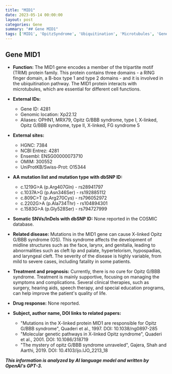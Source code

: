 ```yaml
---
title: "MID1"
date: 2023-05-14 00:00:00
layout: post
categories: Gene
summary: "## Gene MID1"
tags: ['MID1', 'OpitzSyndrome', 'Ubiquitination', 'Microtubules', 'GeneticMutation', 'SupportiveTreatment', 'MidlineStructures', 'QualityOfLife']
---
```


## Gene MID1

- **Function:** The MID1 gene encodes a member of the tripartite motif (TRIM) protein family. This protein contains three domains - a RING finger domain, a B-box type 1 and type 2 domains - and it is involved in the ubiquitination pathway. The MID1 protein interacts with microtubules, which are essential for different cell functions.
- **External IDs:** 
    - Gene ID: 4281 
    - Genomic location:  Xp22.12
    - Aliases: OPHN1, MRX79, Opitz G/BBB syndrome, type I, X-linked, Opitz G/BBB syndrome, type II, X-linked, FG syndrome 5
- **External sites:**
    - HGNC: 7384
    - NCBI Entrez: 4281
    - Ensembl: ENSG00000073710
    - OMIM: 300552
    - UniProtKB/Swiss-Prot: O15344

- **AA mutation list and mutation type with dbSNP ID:** 
    - c.1219G>A (p.Arg407Gln) - rs28941797
    - c.1037A>G (p.Asn346Ser) - rs192885112
    - c.809C>T (p.Arg270Cys) - rs796052972
    - c.2202G>A (p.Ala734Thr) - rs104894301
    - c.1583G>A (p.Gly528Ser) - rs794727999

- **Somatic SNVs/InDels with dbSNP ID:** None reported in the COSMIC database.

- **Related disease:** Mutations in the MID1 gene can cause X-linked Opitz G/BBB syndrome (OS). This syndrome affects the development of midline structures such as the face, larynx, and genitalia, leading to abnormalities such as cleft lip and palate, hypertelorism, hypospadias, and laryngeal cleft. The severity of the disease is highly variable, from mild to severe cases, including fatality in some patients.

- **Treatment and prognosis:** Currently, there is no cure for Opitz G/BBB syndrome. Treatment is mainly supportive, focusing on managing the symptoms and complications. Several clinical therapies, such as surgery, hearing aids, speech therapy, and special education programs, can help improve the patient's quality of life.

- **Drug response:** None reported.

- **Subject, author name, DOI links to related papers:**
    - "Mutations in the X-linked protein MID1 are responsible for Opitz G/BBB syndrome", Quaderi et al., 1997. DOI: 10.1038/ng0897-285
    - "Molecular genetic pathways in X-linked Opitz syndrome", Quaderi et al., 2001. DOI: 10.1086/318719
    - "The mystery of opitz G/BBB syndrome unraveled", Gajera, Shah and Aarthi, 2019. DOI: 10.4103/ijo.IJO_2213_18

**_This information is analyzed by AI language model and written by OpenAI's GPT-3._**